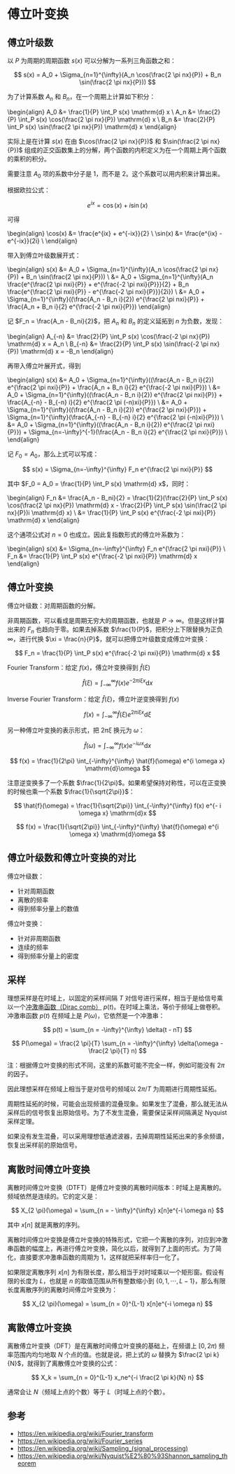 # 傅立叶变换

## 傅立叶级数

以 $P$ 为周期的周期函数 $s(x)$ 可以分解为一系列三角函数之和：

$$
s(x) = A_0 + \Sigma_{n=1}^{\infty}(A_n \cos(\frac{2 \pi nx}{P}) + B_n \sin(\frac{2 \pi nx}{P}))
$$

为了计算系数 $A_n$ 和 $B_n$，在一个周期上计算如下积分：

\begin{align}
A_0 &= \frac{1}{P} \int_P s(x) \mathrm{d} x \\
A_n &= \frac{2}{P} \int_P s(x) \cos(\frac{2 \pi nx}{P}) \mathrm{d} x \\
B_n &= \frac{2}{P} \int_P s(x) \sin(\frac{2 \pi nx}{P}) \mathrm{d} x
\end{align}

实际上是在计算 $s(x)$ 在由 $\cos(\frac{2 \pi nx}{P})$ 和 $\sin(\frac{2 \pi nx}{P})$ 组成的正交函数集上的分解，两个函数的内积定义为在一个周期上两个函数的乘积的积分。

需要注意 $A_0$ 项的系数中分子是 1，而不是 2。这个系数可以用内积来计算出来。

根据欧拉公式：

$$
e^{ix} = \cos(x) + i \sin(x)
$$

可得

\begin{align}
\cos(x) &= \frac{e^{ix} + e^{-ix}}{2} \\
\sin(x) &= \frac{e^{ix} - e^{-ix}}{2i} \\
\end{align}

带入到傅立叶级数展开式：

\begin{align}
s(x) &= A_0 + \Sigma_{n=1}^{\infty}(A_n \cos(\frac{2 \pi nx}{P}) + B_n \sin(\frac{2 \pi nx}{P})) \\
&= A_0 + \Sigma_{n=1}^{\infty}(A_n \frac{e^{\frac{2 \pi nxi}{P}} + e^{\frac{-2 \pi nxi}{P}}}{2} + B_n \frac{e^{\frac{2 \pi nxi}{P}} - e^{\frac{-2 \pi nxi}{P}}}{2i}) \\
&= A_0 + \Sigma_{n=1}^{\infty}((\frac{A_n - B_n i}{2}) e^{\frac{2 \pi nxi}{P}} + \frac{A_n + B_n i}{2} e^{\frac{-2 \pi nxi}{P}})
\end{align}

记 $F_n = \frac{A_n - B_ni}{2}$，把 $A_n$ 和 $B_n$ 的定义延拓到 $n$ 为负数，发现：

\begin{align}
A_{-n} &= \frac{2}{P} \int_P s(x) \cos(\frac{-2 \pi nx}{P}) \mathrm{d} x = A_n \\
B_{-n} &= \frac{2}{P} \int_P s(x) \sin(\frac{-2 \pi nx}{P}) \mathrm{d} x = -B_n
\end{align}

再带入傅立叶展开式，得到

\begin{align}
s(x) &= A_0 + \Sigma_{n=1}^{\infty}((\frac{A_n - B_n i}{2}) e^{\frac{2 \pi nxi}{P}} + \frac{A_n + B_n i}{2} e^{\frac{-2 \pi nxi}{P}}) \\
&= A_0 + \Sigma_{n=1}^{\infty}((\frac{A_n - B_n i}{2}) e^{\frac{2 \pi nxi}{P}} + \frac{A_{-n} - B_{-n} i}{2} e^{\frac{2 \pi (-n)xi}{P}}) \\
&= A_0 + \Sigma_{n=1}^{\infty}((\frac{A_n - B_n i}{2}) e^{\frac{2 \pi nxi}{P}}) + \Sigma_{n=1}^{\infty}(\frac{A_{-n} - B_{-n} i}{2} e^{\frac{2 \pi (-n)xi}{P}}) \\
&= A_0 + \Sigma_{n=1}^{\infty}((\frac{A_n - B_n i}{2}) e^{\frac{2 \pi nxi}{P}}) + \Sigma_{n=-\infty}^{-1}(\frac{A_n - B_n i}{2} e^{\frac{2 \pi nxi}{P}}) \\
\end{align}

记 $F_0 = A_0$，那么上式可以写成：

$$
s(x) = \Sigma_{n=-\infty}^{\infty} F_n e^{\frac{2 \pi nxi}{P}}
$$

其中 $F_0 = A_0 = \frac{1}{P} \int_P s(x) \mathrm{d} x$，同时：

\begin{align}
F_n &= \frac{A_n - B_ni}{2} = \frac{1}{2}(\frac{2}{P} \int_P s(x) \cos(\frac{2 \pi nx}{P}) \mathrm{d} x - \frac{2}{P} \int_P s(x) \sin(\frac{2 \pi nx}{P})i \mathrm{d} x) \\
&= \frac{1}{P} \int_P s(x) e^{\frac{-2 \pi nxi}{P}} \mathrm{d} x
\end{align}

这个通项公式对 $n=0$ 也成立。因此复指数形式的傅立叶系数为：

\begin{align}
s(x) &= \Sigma_{n=-\infty}^{\infty} F_n e^{\frac{2 \pi nxi}{P}} \\
F_n &= \frac{1}{P} \int_P s(x) e^{\frac{-2 \pi nxi}{P}} \mathrm{d} x
\end{align}

## 傅立叶变换

傅立叶级数：对周期函数的分解。

非周期函数，可以看成是周期无穷大的周期函数，也就是 $P \to \infty$。但是这样计算出来的 $F_n$ 也趋向于零。如果去掉系数 $\frac{1}{P}$，把积分上下限替换为正负 $\infty$，进行代换 $\xi = \frac{n}{P}$，就可以把傅立叶级数变成傅立叶变换：

$$
F_n = \frac{1}{P} \int_P s(x) e^{\frac{-2 \pi nxi}{P}} \mathrm{d} x
$$

Fourier Transform：给定 $f(x)$，傅立叶变换得到 $\hat{f}(\xi)$

$$
\hat{f}(\xi) = \int_{-\infty}^{\infty} f(x) e^{-2\pi i \xi x} \mathrm{d}x
$$

Inverse Fourier Transform：给定 $\hat{f}(\xi)$，傅立叶逆变换得到 $f(x)$

$$
f(x) = \int_{-\infty}^{\infty} \hat{f}(\xi) e^{2\pi i \xi x} \mathrm{d}\xi
$$

另一种傅立叶变换的表示形式，把 $2 \pi \xi$ 换元为 $\omega$：

$$
\hat{f}(\omega) = \int_{-\infty}^{\infty} f(x) e^{- i \omega x} \mathrm{d}x
$$

$$
f(x) = \frac{1}{2\pi} \int_{-\infty}^{\infty} \hat{f}(\omega) e^{i \omega x} \mathrm{d}\omega
$$

注意逆变换多了一个系数 $\frac{1}{2\pi}$。如果希望保持对称性，可以在正变换的时候也乘一个系数 $\frac{1}{\sqrt{2\pi}}$：

$$
\hat{f}(\omega) = \frac{1}{\sqrt{2\pi}} \int_{-\infty}^{\infty} f(x) e^{- i \omega x} \mathrm{d}x
$$

$$
f(x) = \frac{1}{\sqrt{2\pi}} \int_{-\infty}^{\infty} \hat{f}(\omega) e^{i \omega x} \mathrm{d}\omega
$$

## 傅立叶级数和傅立叶变换的对比

傅立叶级数：

- 针对周期函数
- 离散的频率
- 得到频率分量上的数值

傅立叶变换：

- 针对非周期函数
- 连续的频率
- 得到频率分量上的密度

## 采样

理想采样是在时域上，以固定的采样间隔 $T$ 对信号进行采样，相当于是给信号乘以一个[冲激串函数（Dirac comb）](https://en.wikipedia.org/wiki/Dirac_comb) $p(t)$。在时域上乘法，等价于频域上做卷积。冲激串函数 $p(t)$ 在频域上是 $P(\omega)$，它依然是一个冲激串：

$$
p(t) = \sum_{n = -\infty}^{\infty} \delta(t - nT)
$$

$$
P(\omega) = \frac{2 \pi}{T} \sum_{n = -\infty}^{\infty} \delta(\omega - \frac{2 \pi}{T} n)
$$

注：根据傅立叶变换的形式不同，这里的系数可能不完全一样，例如可能没有 $2 \pi$ 的因子。

因此理想采样在频域上相当于是对信号的频域以 $2 \pi / T$ 为周期进行周期性延拓。

周期性延拓的时候，可能会出现频谱的混叠现象。如果发生了混叠，那么就无法从采样后的信号恢复出原始信号。为了不发生混叠，需要保证采样间隔满足 Nyquist 采样定理。

如果没有发生混叠，可以采用理想低通滤波器，去掉周期性延拓出来的多余频谱，恢复出采样前的原始信号。

## 离散时间傅立叶变换

离散时间傅立叶变换（DTFT）是傅立叶变换的离散时间版本：时域上是离散的。频域依然是连续的。它的定义是：

$$
X_{2 \pi}(\omega) = \sum_{n = - \infty}^{\infty} x[n]e^{-i \omega n}
$$

其中 $x[n]$ 就是离散的序列。

离散时间傅立叶变换是傅立叶变换的特殊形式，它把一个离散的序列，对应到冲激串函数的幅度上，再进行傅立叶变换，简化以后，就得到了上面的形式。为了简化，直接要求冲激串函数的周期为 1，这样就把采样率归一化了。

如果限定离散序列 $x[n]$ 为有限长度，那么相当于对时域乘以一个矩形窗。假设有限的长度为 $L$，也就是 $n$ 的取值范围从所有整数缩小到 $\{0, 1, \cdots, L-1\}$，那么有限长度离散序列的离散时间傅立叶变换为：

$$
X_{2 \pi}(\omega) = \sum_{n = 0}^{L-1} x[n]e^{-i \omega n}
$$

## 离散傅立叶变换

离散傅立叶变换（DFT）是在离散时间傅立叶变换的基础上，在频谱上 $[0, 2 \pi)$ 频率范围内均匀地取 $N$ 个点的值。也就是说，把上式的 $\omega$ 替换为 $\frac{2 \pi k}{N}$，就得到了离散傅立叶变换的公式：

$$
X_k = \sum_{n = 0}^{L-1} x_ne^{-i \frac{2 \pi k}{N} n}
$$

通常会让 $N$（频域上点的个数）等于 $L$（时域上点的个数）。


## 参考

- <https://en.wikipedia.org/wiki/Fourier_transform>
- <https://en.wikipedia.org/wiki/Fourier_series>
- <https://en.wikipedia.org/wiki/Sampling_(signal_processing)>
- <https://en.wikipedia.org/wiki/Nyquist%E2%80%93Shannon_sampling_theorem>